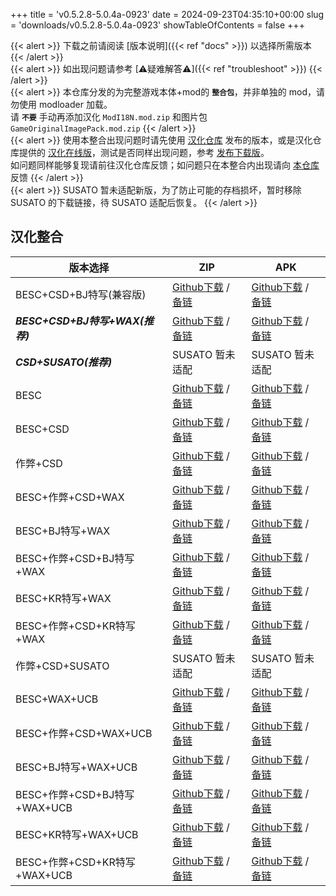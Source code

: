 +++
title = 'v0.5.2.8-5.0.4a-0923'
date = 2024-09-23T04:35:10+00:00
slug = 'downloads/v0.5.2.8-5.0.4a-0923'
showTableOfContents = false
+++

{{< alert >}}
下载之前请阅读 [版本说明]({{< ref "docs" >}}) 以选择所需版本
{{< /alert >}}
<br>
{{< alert >}}
如出现问题请参考 [⚠疑难解答⚠]({{< ref "troubleshoot" >}})
{{< /alert >}}
<br>
{{< alert >}}
本仓库分发的为完整游戏本体+mod的 **`整合包`**，并非单独的 mod，请勿使用 modloader 加载。
<br>
请 **`不要`** 手动再添加汉化 `ModI18N.mod.zip` 和图片包 `GameOriginalImagePack.mod.zip`
{{< /alert >}}
<br>
{{< alert >}}
使用本整合出现问题时请先使用 [汉化仓库](https://github.com/Eltirosto/Degrees-of-Lewdity-Chinese-Localization) 发布的版本，或是汉化仓库提供的 [汉化在线版](https://eltirosto.github.io/Degrees-of-Lewdity-Chinese-Localization/)，测试是否同样出现问题，参考 [发布下载版](https://github.com/Eltirosto/Degrees-of-Lewdity-Chinese-Localization/blob/main/README.md#%E5%8F%91%E5%B8%83%E4%B8%8B%E8%BD%BD%E7%89%88)。
<br>
如问题同样能够复现请前往汉化仓库反馈；如问题只在本整合内出现请向 [本仓库](https://github.com/DoL-Lyra/Lyra/issues) 反馈
{{< /alert >}}
<br>
{{< alert >}}
SUSATO 暂未适配新版，为了防止可能的存档损坏，暂时移除 SUSATO 的下载链接，待 SUSATO 适配后恢复。
{{< /alert >}}

## 汉化整合

|           版本选择            |                                                                                                                                                                    ZIP                                                                                                                                                                     |                                                                                                                                                                    APK                                                                                                                                                                     |
|-------------------------------|--------------------------------------------------------------------------------------------------------------------------------------------------------------------------------------------------------------------------------------------------------------------------------------------------------------------------------------------|--------------------------------------------------------------------------------------------------------------------------------------------------------------------------------------------------------------------------------------------------------------------------------------------------------------------------------------------|
|BESC+CSD+BJ特写(兼容版)        |[Github下载](https://github.com/DoL-Lyra/Lyra/releases/download/v0.5.2.8-5.0.4a-0923/DoL-0.5.2.8-Lyra-5.0.4a-polyfill-besc-cheat-csd-sideviewbj-0923.zip ) / [备链](https://mirror.ghproxy.com/https://github.com/DoL-Lyra/Lyra/releases/download/v0.5.2.8-5.0.4a-0923/DoL-0.5.2.8-Lyra-5.0.4a-polyfill-besc-cheat-csd-sideviewbj-0923.zip )|[Github下载](https://github.com/DoL-Lyra/Lyra/releases/download/v0.5.2.8-5.0.4a-0923/DoL-0.5.2.8-Lyra-5.0.4a-polyfill-besc-cheat-csd-sideviewbj-0923.apk ) / [备链](https://mirror.ghproxy.com/https://github.com/DoL-Lyra/Lyra/releases/download/v0.5.2.8-5.0.4a-0923/DoL-0.5.2.8-Lyra-5.0.4a-polyfill-besc-cheat-csd-sideviewbj-0923.apk )|
|***BESC+CSD+BJ特写+WAX(推荐)***|[Github下载](https://github.com/DoL-Lyra/Lyra/releases/download/v0.5.2.8-5.0.4a-0923/DoL-0.5.2.8-Lyra-5.0.4a-besc-wax-csd-sideviewbj-0923.zip ) / [备链](https://mirror.ghproxy.com/https://github.com/DoL-Lyra/Lyra/releases/download/v0.5.2.8-5.0.4a-0923/DoL-0.5.2.8-Lyra-5.0.4a-besc-wax-csd-sideviewbj-0923.zip )                      |[Github下载](https://github.com/DoL-Lyra/Lyra/releases/download/v0.5.2.8-5.0.4a-0923/DoL-0.5.2.8-Lyra-5.0.4a-besc-wax-csd-sideviewbj-0923.apk ) / [备链](https://mirror.ghproxy.com/https://github.com/DoL-Lyra/Lyra/releases/download/v0.5.2.8-5.0.4a-0923/DoL-0.5.2.8-Lyra-5.0.4a-besc-wax-csd-sideviewbj-0923.apk )                      |
|***CSD+SUSATO(推荐)***         | SUSATO 暂未适配 | SUSATO 暂未适配 |
|BESC                           |[Github下载](https://github.com/DoL-Lyra/Lyra/releases/download/v0.5.2.8-5.0.4a-0923/DoL-0.5.2.8-Lyra-5.0.4a-besc-0923.zip ) / [备链](https://mirror.ghproxy.com/https://github.com/DoL-Lyra/Lyra/releases/download/v0.5.2.8-5.0.4a-0923/DoL-0.5.2.8-Lyra-5.0.4a-besc-0923.zip )                                                            |[Github下载](https://github.com/DoL-Lyra/Lyra/releases/download/v0.5.2.8-5.0.4a-0923/DoL-0.5.2.8-Lyra-5.0.4a-besc-0923.apk ) / [备链](https://mirror.ghproxy.com/https://github.com/DoL-Lyra/Lyra/releases/download/v0.5.2.8-5.0.4a-0923/DoL-0.5.2.8-Lyra-5.0.4a-besc-0923.apk )                                                            |
|BESC+CSD                       |[Github下载](https://github.com/DoL-Lyra/Lyra/releases/download/v0.5.2.8-5.0.4a-0923/DoL-0.5.2.8-Lyra-5.0.4a-besc-csd-0923.zip ) / [备链](https://mirror.ghproxy.com/https://github.com/DoL-Lyra/Lyra/releases/download/v0.5.2.8-5.0.4a-0923/DoL-0.5.2.8-Lyra-5.0.4a-besc-csd-0923.zip )                                                    |[Github下载](https://github.com/DoL-Lyra/Lyra/releases/download/v0.5.2.8-5.0.4a-0923/DoL-0.5.2.8-Lyra-5.0.4a-besc-csd-0923.apk ) / [备链](https://mirror.ghproxy.com/https://github.com/DoL-Lyra/Lyra/releases/download/v0.5.2.8-5.0.4a-0923/DoL-0.5.2.8-Lyra-5.0.4a-besc-csd-0923.apk )                                                    |
|作弊+CSD                       |[Github下载](https://github.com/DoL-Lyra/Lyra/releases/download/v0.5.2.8-5.0.4a-0923/DoL-0.5.2.8-Lyra-5.0.4a-cheat-csd-0923.zip ) / [备链](https://mirror.ghproxy.com/https://github.com/DoL-Lyra/Lyra/releases/download/v0.5.2.8-5.0.4a-0923/DoL-0.5.2.8-Lyra-5.0.4a-cheat-csd-0923.zip )                                                  |[Github下载](https://github.com/DoL-Lyra/Lyra/releases/download/v0.5.2.8-5.0.4a-0923/DoL-0.5.2.8-Lyra-5.0.4a-cheat-csd-0923.apk ) / [备链](https://mirror.ghproxy.com/https://github.com/DoL-Lyra/Lyra/releases/download/v0.5.2.8-5.0.4a-0923/DoL-0.5.2.8-Lyra-5.0.4a-cheat-csd-0923.apk )                                                  |
|BESC+作弊+CSD+WAX              |[Github下载](https://github.com/DoL-Lyra/Lyra/releases/download/v0.5.2.8-5.0.4a-0923/DoL-0.5.2.8-Lyra-5.0.4a-besc-wax-cheat-csd-0923.zip ) / [备链](https://mirror.ghproxy.com/https://github.com/DoL-Lyra/Lyra/releases/download/v0.5.2.8-5.0.4a-0923/DoL-0.5.2.8-Lyra-5.0.4a-besc-wax-cheat-csd-0923.zip )                                |[Github下载](https://github.com/DoL-Lyra/Lyra/releases/download/v0.5.2.8-5.0.4a-0923/DoL-0.5.2.8-Lyra-5.0.4a-besc-wax-cheat-csd-0923.apk ) / [备链](https://mirror.ghproxy.com/https://github.com/DoL-Lyra/Lyra/releases/download/v0.5.2.8-5.0.4a-0923/DoL-0.5.2.8-Lyra-5.0.4a-besc-wax-cheat-csd-0923.apk )                                |
|BESC+BJ特写+WAX                |[Github下载](https://github.com/DoL-Lyra/Lyra/releases/download/v0.5.2.8-5.0.4a-0923/DoL-0.5.2.8-Lyra-5.0.4a-besc-wax-sideviewbj-0923.zip ) / [备链](https://mirror.ghproxy.com/https://github.com/DoL-Lyra/Lyra/releases/download/v0.5.2.8-5.0.4a-0923/DoL-0.5.2.8-Lyra-5.0.4a-besc-wax-sideviewbj-0923.zip )                              |[Github下载](https://github.com/DoL-Lyra/Lyra/releases/download/v0.5.2.8-5.0.4a-0923/DoL-0.5.2.8-Lyra-5.0.4a-besc-wax-sideviewbj-0923.apk ) / [备链](https://mirror.ghproxy.com/https://github.com/DoL-Lyra/Lyra/releases/download/v0.5.2.8-5.0.4a-0923/DoL-0.5.2.8-Lyra-5.0.4a-besc-wax-sideviewbj-0923.apk )                              |
|BESC+作弊+CSD+BJ特写+WAX       |[Github下载](https://github.com/DoL-Lyra/Lyra/releases/download/v0.5.2.8-5.0.4a-0923/DoL-0.5.2.8-Lyra-5.0.4a-besc-wax-cheat-csd-sideviewbj-0923.zip ) / [备链](https://mirror.ghproxy.com/https://github.com/DoL-Lyra/Lyra/releases/download/v0.5.2.8-5.0.4a-0923/DoL-0.5.2.8-Lyra-5.0.4a-besc-wax-cheat-csd-sideviewbj-0923.zip )          |[Github下载](https://github.com/DoL-Lyra/Lyra/releases/download/v0.5.2.8-5.0.4a-0923/DoL-0.5.2.8-Lyra-5.0.4a-besc-wax-cheat-csd-sideviewbj-0923.apk ) / [备链](https://mirror.ghproxy.com/https://github.com/DoL-Lyra/Lyra/releases/download/v0.5.2.8-5.0.4a-0923/DoL-0.5.2.8-Lyra-5.0.4a-besc-wax-cheat-csd-sideviewbj-0923.apk )          |
|BESC+KR特写+WAX                |[Github下载](https://github.com/DoL-Lyra/Lyra/releases/download/v0.5.2.8-5.0.4a-0923/DoL-0.5.2.8-Lyra-5.0.4a-besc-wax-sideviewkr-0923.zip ) / [备链](https://mirror.ghproxy.com/https://github.com/DoL-Lyra/Lyra/releases/download/v0.5.2.8-5.0.4a-0923/DoL-0.5.2.8-Lyra-5.0.4a-besc-wax-sideviewkr-0923.zip )                              |[Github下载](https://github.com/DoL-Lyra/Lyra/releases/download/v0.5.2.8-5.0.4a-0923/DoL-0.5.2.8-Lyra-5.0.4a-besc-wax-sideviewkr-0923.apk ) / [备链](https://mirror.ghproxy.com/https://github.com/DoL-Lyra/Lyra/releases/download/v0.5.2.8-5.0.4a-0923/DoL-0.5.2.8-Lyra-5.0.4a-besc-wax-sideviewkr-0923.apk )                              |
|BESC+作弊+CSD+KR特写+WAX       |[Github下载](https://github.com/DoL-Lyra/Lyra/releases/download/v0.5.2.8-5.0.4a-0923/DoL-0.5.2.8-Lyra-5.0.4a-besc-wax-cheat-csd-sideviewkr-0923.zip ) / [备链](https://mirror.ghproxy.com/https://github.com/DoL-Lyra/Lyra/releases/download/v0.5.2.8-5.0.4a-0923/DoL-0.5.2.8-Lyra-5.0.4a-besc-wax-cheat-csd-sideviewkr-0923.zip )          |[Github下载](https://github.com/DoL-Lyra/Lyra/releases/download/v0.5.2.8-5.0.4a-0923/DoL-0.5.2.8-Lyra-5.0.4a-besc-wax-cheat-csd-sideviewkr-0923.apk ) / [备链](https://mirror.ghproxy.com/https://github.com/DoL-Lyra/Lyra/releases/download/v0.5.2.8-5.0.4a-0923/DoL-0.5.2.8-Lyra-5.0.4a-besc-wax-cheat-csd-sideviewkr-0923.apk )          |
|作弊+CSD+SUSATO                | SUSATO 暂未适配 | SUSATO 暂未适配 |
|BESC+WAX+UCB                   |[Github下载](https://github.com/DoL-Lyra/Lyra/releases/download/v0.5.2.8-5.0.4a-0923/DoL-0.5.2.8-Lyra-5.0.4a-besc-wax-ucb-0923.zip ) / [备链](https://mirror.ghproxy.com/https://github.com/DoL-Lyra/Lyra/releases/download/v0.5.2.8-5.0.4a-0923/DoL-0.5.2.8-Lyra-5.0.4a-besc-wax-ucb-0923.zip )                                            |[Github下载](https://github.com/DoL-Lyra/Lyra/releases/download/v0.5.2.8-5.0.4a-0923/DoL-0.5.2.8-Lyra-5.0.4a-besc-wax-ucb-0923.apk ) / [备链](https://mirror.ghproxy.com/https://github.com/DoL-Lyra/Lyra/releases/download/v0.5.2.8-5.0.4a-0923/DoL-0.5.2.8-Lyra-5.0.4a-besc-wax-ucb-0923.apk )                                            |
|BESC+作弊+CSD+WAX+UCB          |[Github下载](https://github.com/DoL-Lyra/Lyra/releases/download/v0.5.2.8-5.0.4a-0923/DoL-0.5.2.8-Lyra-5.0.4a-besc-wax-cheat-csd-ucb-0923.zip ) / [备链](https://mirror.ghproxy.com/https://github.com/DoL-Lyra/Lyra/releases/download/v0.5.2.8-5.0.4a-0923/DoL-0.5.2.8-Lyra-5.0.4a-besc-wax-cheat-csd-ucb-0923.zip )                        |[Github下载](https://github.com/DoL-Lyra/Lyra/releases/download/v0.5.2.8-5.0.4a-0923/DoL-0.5.2.8-Lyra-5.0.4a-besc-wax-cheat-csd-ucb-0923.apk ) / [备链](https://mirror.ghproxy.com/https://github.com/DoL-Lyra/Lyra/releases/download/v0.5.2.8-5.0.4a-0923/DoL-0.5.2.8-Lyra-5.0.4a-besc-wax-cheat-csd-ucb-0923.apk )                        |
|BESC+BJ特写+WAX+UCB            |[Github下载](https://github.com/DoL-Lyra/Lyra/releases/download/v0.5.2.8-5.0.4a-0923/DoL-0.5.2.8-Lyra-5.0.4a-besc-wax-sideviewbj-ucb-0923.zip ) / [备链](https://mirror.ghproxy.com/https://github.com/DoL-Lyra/Lyra/releases/download/v0.5.2.8-5.0.4a-0923/DoL-0.5.2.8-Lyra-5.0.4a-besc-wax-sideviewbj-ucb-0923.zip )                      |[Github下载](https://github.com/DoL-Lyra/Lyra/releases/download/v0.5.2.8-5.0.4a-0923/DoL-0.5.2.8-Lyra-5.0.4a-besc-wax-sideviewbj-ucb-0923.apk ) / [备链](https://mirror.ghproxy.com/https://github.com/DoL-Lyra/Lyra/releases/download/v0.5.2.8-5.0.4a-0923/DoL-0.5.2.8-Lyra-5.0.4a-besc-wax-sideviewbj-ucb-0923.apk )                      |
|BESC+作弊+CSD+BJ特写+WAX+UCB   |[Github下载](https://github.com/DoL-Lyra/Lyra/releases/download/v0.5.2.8-5.0.4a-0923/DoL-0.5.2.8-Lyra-5.0.4a-besc-wax-cheat-csd-sideviewbj-ucb-0923.zip ) / [备链](https://mirror.ghproxy.com/https://github.com/DoL-Lyra/Lyra/releases/download/v0.5.2.8-5.0.4a-0923/DoL-0.5.2.8-Lyra-5.0.4a-besc-wax-cheat-csd-sideviewbj-ucb-0923.zip )  |[Github下载](https://github.com/DoL-Lyra/Lyra/releases/download/v0.5.2.8-5.0.4a-0923/DoL-0.5.2.8-Lyra-5.0.4a-besc-wax-cheat-csd-sideviewbj-ucb-0923.apk ) / [备链](https://mirror.ghproxy.com/https://github.com/DoL-Lyra/Lyra/releases/download/v0.5.2.8-5.0.4a-0923/DoL-0.5.2.8-Lyra-5.0.4a-besc-wax-cheat-csd-sideviewbj-ucb-0923.apk )  |
|BESC+KR特写+WAX+UCB            |[Github下载](https://github.com/DoL-Lyra/Lyra/releases/download/v0.5.2.8-5.0.4a-0923/DoL-0.5.2.8-Lyra-5.0.4a-besc-wax-sideviewkr-ucb-0923.zip ) / [备链](https://mirror.ghproxy.com/https://github.com/DoL-Lyra/Lyra/releases/download/v0.5.2.8-5.0.4a-0923/DoL-0.5.2.8-Lyra-5.0.4a-besc-wax-sideviewkr-ucb-0923.zip )                      |[Github下载](https://github.com/DoL-Lyra/Lyra/releases/download/v0.5.2.8-5.0.4a-0923/DoL-0.5.2.8-Lyra-5.0.4a-besc-wax-sideviewkr-ucb-0923.apk ) / [备链](https://mirror.ghproxy.com/https://github.com/DoL-Lyra/Lyra/releases/download/v0.5.2.8-5.0.4a-0923/DoL-0.5.2.8-Lyra-5.0.4a-besc-wax-sideviewkr-ucb-0923.apk )                      |
|BESC+作弊+CSD+KR特写+WAX+UCB   |[Github下载](https://github.com/DoL-Lyra/Lyra/releases/download/v0.5.2.8-5.0.4a-0923/DoL-0.5.2.8-Lyra-5.0.4a-besc-wax-cheat-csd-sideviewkr-ucb-0923.zip ) / [备链](https://mirror.ghproxy.com/https://github.com/DoL-Lyra/Lyra/releases/download/v0.5.2.8-5.0.4a-0923/DoL-0.5.2.8-Lyra-5.0.4a-besc-wax-cheat-csd-sideviewkr-ucb-0923.zip )  |[Github下载](https://github.com/DoL-Lyra/Lyra/releases/download/v0.5.2.8-5.0.4a-0923/DoL-0.5.2.8-Lyra-5.0.4a-besc-wax-cheat-csd-sideviewkr-ucb-0923.apk ) / [备链](https://mirror.ghproxy.com/https://github.com/DoL-Lyra/Lyra/releases/download/v0.5.2.8-5.0.4a-0923/DoL-0.5.2.8-Lyra-5.0.4a-besc-wax-cheat-csd-sideviewkr-ucb-0923.apk )  |
